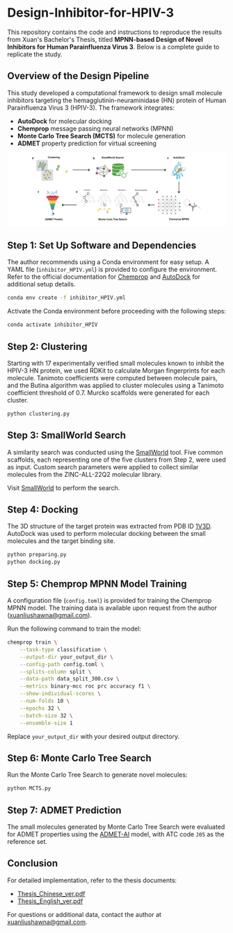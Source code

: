 # Design-Inhibitor-for-HPIV-3

This repository contains the code and instructions to reproduce the results from Xuan's Bachelor's Thesis, titled **MPNN-based Design of Novel Inhibitors for Human Parainfluenza Virus 3**. Below is a complete guide to replicate the study.

## Overview of the Design Pipeline

This study developed a computational framework to design small molecule inhibitors targeting the hemagglutinin-neuraminidase (HN) protein of Human Parainfluenza Virus 3 (HPIV-3). The framework integrates:

- **AutoDock** for molecular docking
- **Chemprop** message passing neural networks (MPNN)
- **Monte Carlo Tree Search (MCTS)** for molecule generation
- **ADMET** property prediction for virtual screening

![HPIV-3 Pipeline](https://raw.githubusercontent.com/Shawna22/Design-Inhibitor-for-HPIV-3/main/HPIV3_Pipeline.png)

## Step 1: Set Up Software and Dependencies

The author recommends using a Conda environment for easy setup. A YAML file (`inhibitor_HPIV.yml`) is provided to configure the environment. Refer to the official documentation for [Chemprop](https://chemprop.readthedocs.io/) and [AutoDock](http://autodock.scripps.edu/) for additional setup details.

```bash
conda env create -f inhibitor_HPIV.yml
```

Activate the Conda environment before proceeding with the following steps:

```bash
conda activate inhibitor_HPIV
```

## Step 2: Clustering

Starting with 17 experimentally verified small molecules known to inhibit the HPIV-3 HN protein, we used RDKit to calculate Morgan fingerprints for each molecule. Tanimoto coefficients were computed between molecule pairs, and the Butina algorithm was applied to cluster molecules using a Tanimoto coefficient threshold of 0.7. Murcko scaffolds were generated for each cluster.

```bash
python clustering.py
```

## Step 3: SmallWorld Search

A similarity search was conducted using the [SmallWorld](https://sw.docking.org/search.html) tool. Five common scaffolds, each representing one of the five clusters from Step 2, were used as input. Custom search parameters were applied to collect similar molecules from the ZINC-ALL-22Q2 molecular library.

Visit [SmallWorld](https://sw.docking.org/search.html) to perform the search.

## Step 4: Docking

The 3D structure of the target protein was extracted from PDB ID [1V3D](https://www.rcsb.org/structure/1V3D). AutoDock was used to perform molecular docking between the small molecules and the target binding site.

```bash
python preparing.py
python docking.py
```

## Step 5: Chemprop MPNN Model Training

A configuration file (`config.toml`) is provided for training the Chemprop MPNN model. The training data is available upon request from the author (xuanliushawna@gmail.com).

Run the following command to train the model:

```bash
chemprop train \
    --task-type classification \
    --output-dir your_output_dir \
    --config-path config.toml \
    --splits-column split \
    --data-path data_split_300.csv \
    --metrics binary-mcc roc prc accuracy f1 \
    --show-individual-scores \
    --num-folds 10 \
    --epochs 32 \
    --batch-size 32 \
    --ensemble-size 1
```

Replace `your_output_dir` with your desired output directory.

## Step 6: Monte Carlo Tree Search

Run the Monte Carlo Tree Search to generate novel molecules:

```bash
python MCTS.py
```

## Step 7: ADMET Prediction

The small molecules generated by Monte Carlo Tree Search were evaluated for ADMET properties using the [ADMET-AI](https://admet.ai.greenstonebio.com/) model, with ATC code `J05` as the reference set.

## Conclusion

For detailed implementation, refer to the thesis documents:
- [Thesis_Chinese_ver.pdf](Thesis_Chinese_ver.pdf)
- [Thesis_English_ver.pdf](Thesis_English_ver.pdf)

For questions or additional data, contact the author at [xuanliushawna@gmail.com](mailto:xuanliushawna@gmail.com).
